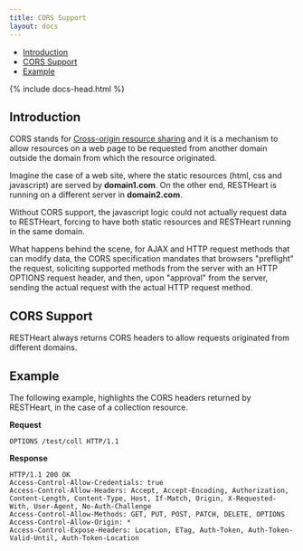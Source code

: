 ```yaml
---
title: CORS Support
layout: docs
---
```


<div markdown="1" class="d-none d-xl-block col-xl-2 order-last bd-toc">

* [Introduction](#introduction)
* [CORS Support](#cors-support)
* [Example](#example)

</div>
<div markdown="1" class="col-12 col-md-9 col-xl-8 py-md-3 bd-content">

{% include docs-head.html %} 

## Introduction

CORS stands for [Cross-origin resource
sharing](https://en.wikipedia.org/wiki/Cross-origin_resource_sharing)
and it is a mechanism to allow resources on a web page to be requested
from another domain outside the domain from which the resource
originated.

Imagine the case of a web site, where the static resources (html, css
and javascript) are served by **domain1.com**. On the other end,
RESTHeart is running on a different server in **domain2.com**.

Without CORS support, the javascript logic could not actually request
data to RESTHeart, forcing to have both static resources and RESTHeart
running in the same domain.

What happens behind the scene, for AJAX and HTTP request methods that
can modify data, the CORS specification mandates that browsers
"preflight" the request, soliciting supported methods from the server
with an HTTP OPTIONS request header, and then, upon "approval" from the
server, sending the actual request with the actual HTTP request method. 

## CORS Support

RESTHeart always returns CORS headers to allow requests originated
from different domains.

## Example

The following example, highlights the CORS headers returned by
RESTHeart, in the case of a collection resource.

**Request**


```
OPTIONS /test/coll HTTP/1.1
```

**Response**


```
HTTP/1.1 200 OK
Access-Control-Allow-Credentials: true
Access-Control-Allow-Headers: Accept, Accept-Encoding, Authorization, Content-Length, Content-Type, Host, If-Match, Origin, X-Requested-With, User-Agent, No-Auth-Challenge
Access-Control-Allow-Methods: GET, PUT, POST, PATCH, DELETE, OPTIONS
Access-Control-Allow-Origin: *
Access-Control-Expose-Headers: Location, ETag, Auth-Token, Auth-Token-Valid-Until, Auth-Token-Location
```

</div>
